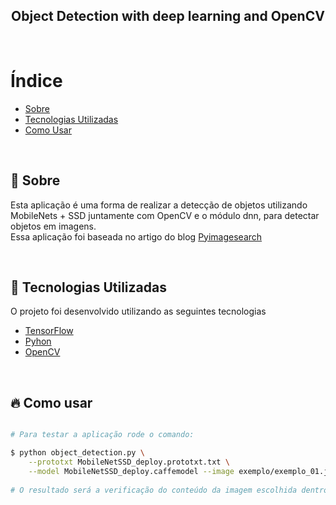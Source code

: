 <h2 align="center">
    <b>Object Detection with deep learning and OpenCV</b> 
</h2>

<br> 

# Índice

- [Sobre](#sobre)
- [Tecnologias Utilizadas](#tecnologias-utilizadas)
- [Como Usar](#como-usar)

<br> 

<a id="sobre"></a>

## :bookmark: Sobre

Esta aplicação é uma forma de realizar a detecção de objetos utilizando MobileNets + SSD juntamente com OpenCV e o módulo dnn, para detectar objetos em imagens.
<br>
Essa aplicação foi baseada no artigo do blog [Pyimagesearch](https://www.pyimagesearch.com/2017/09/11/object-detection-with-deep-learning-and-opencv/)

<br> 

<a id="tecnologias-utilizadas"></a>

## :rocket: Tecnologias Utilizadas

O projeto foi desenvolvido utilizando as seguintes tecnologias

- [TensorFlow](https://www.tensorflow.org/lite/models/object_detection/overview)
- [Pyhon](https://www.python.org/)
- [OpenCV](https://www.python.org/)

<br> 

## :fire: Como usar


```sh

# Para testar a aplicação rode o comando:

$ python object_detection.py \
	--prototxt MobileNetSSD_deploy.prototxt.txt \
	--model MobileNetSSD_deploy.caffemodel --image exemplo/exemplo_01.jpg 
	
# O resultado será a verificação do conteúdo da imagem escolhida dentro do diretório exemplo (a imagem em questão é exemplo_01.jpg)

```

